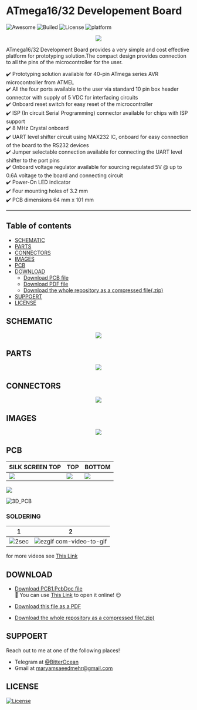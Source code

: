 # **ATmega16/32 Developement Board**
![Awesome](https://cdn.rawgit.com/sindresorhus/awesome/d7305f38d29fed78fa85652e3a63e154dd8e8829/media/badge.svg)
![Builed](https://img.shields.io/azure-devops/build/totodem/8cf3ec0e-d0c2-4fcd-8206-ad204f254a96/2?style=flat)
![License](https://img.shields.io/packagist/l/doctrine/orm)
![platform](https://img.shields.io/badge/Atmega-16%2F32-orange)  

<p align="center">
  <img src="https://user-images.githubusercontent.com/60509979/73697502-f46cf500-46f3-11ea-890c-e181b9283b81.jpg">
</p>

ATmega16/32 Development Board provides a very simple and cost effective platform for prototyping solution.The compact design provides connection to all the pins of the microcontroller for the user.

:heavy_check_mark: Prototyping solution available for 40-pin ATmega series AVR microcontroller from ATMEL  
:heavy_check_mark: All the four ports available to the user via standard 10 pin box header connector with supply of 5 VDC for interfacing circuits  
:heavy_check_mark: Onboard reset switch for easy reset of the microcontroller  
:heavy_check_mark: ISP (In circuit Serial Programming) connector available for chips with ISP support  
:heavy_check_mark: 8 MHz Crystal onboard  
:heavy_check_mark: UART level shifter circuit using MAX232 IC, onboard for easy connection of the board to the RS232 devices  
:heavy_check_mark: Jumper selectable connection available for connecting the UART level shifter to the port pins  
:heavy_check_mark: Onboard voltage regulator available for sourcing regulated 5V @ up to 0.6A voltage to the board and connecting circuit  
:heavy_check_mark: Power-On LED indicator  
:heavy_check_mark: Four mounting holes of 3.2 mm  
:heavy_check_mark: PCB dimensions 64 mm x 101 mm  

---
## **Table of contents**
- [SCHEMATIC](#SCHEMATIC)
- [PARTS](#PARTS)
- [CONNECTORS](#CONNECTORS)
- [IMAGES](#IMAGES)
- [PCB](#PCB)
- [DOWNLOAD](#DOWNLOAD)
  - <a href="https://minhaskamal.github.io/DownGit/#/home?url=https://github.com/BitterOcean/IUT/blob/master/Microprocessor/AVR_DevelopementBoard/PCB1.PcbDoc">Download PCB file</a>
  - <a href="https://minhaskamal.github.io/DownGit/#/home?url=https://github.com/BitterOcean/IUT/blob/master/Microprocessor/AVR_DevelopementBoard/DevelopmentBoard.pdf">Download PDF file</a>
  - <a href="https://minhaskamal.github.io/DownGit/#/home?url=https://github.com/BitterOcean/IUT/blob/master/Microprocessor/AVR_DevelopementBoard/AVR_DevelopementBoard.zip">Download the whole repository as a compressed file(.zip)</a>
- [SUPPOERT](#SUPPOERT)
- [LICENSE](#LICENSE)

## **SCHEMATIC**
<p align="center">
  <img src="https://user-images.githubusercontent.com/60509979/73698629-ed93b180-46f6-11ea-89c8-e4bcfc40483b.png">
</p>

## **PARTS**
<p align="center">
  <img src="https://user-images.githubusercontent.com/60509979/73698727-33e91080-46f7-11ea-86ba-c322a99695f3.png">
</p>

## **CONNECTORS**
<p align="center">
  <img src="https://user-images.githubusercontent.com/60509979/73698838-7c083300-46f7-11ea-9f35-b652afb9476e.png">
</p>

## **IMAGES**
<p align="center">
  <img src="https://www.electronics-lab.com/wp-content/uploads/2015/08/C032.jpg">
</p>

## **PCB**

| SILK SCREEN TOP | TOP | BOTTOM  |
| --------------- | --- | ------- |
| <img src="https://www.electronics-lab.com/wp-content/uploads/2015/08/SSTOP.png">  | <img src="https://www.electronics-lab.com/wp-content/uploads/2015/08/PCB_top1.png">   | <img src="https://www.electronics-lab.com/wp-content/uploads/2015/08/PCB_bottom1.png">   |
<img src="https://user-images.githubusercontent.com/60509979/73700038-ac050580-46fa-11ea-94bd-fa6cfb009568.png">


![3D_PCB](https://user-images.githubusercontent.com/60509979/73701493-030cd980-46ff-11ea-999a-e6252d83f6e6.gif)

### SOLDERING

| 1   |  2  |
| --- | --- |
| ![2sec](https://user-images.githubusercontent.com/60509979/73782489-6ce0be00-47a7-11ea-9bad-eb3b6031a25e.gif) | ![ezgif com-video-to-gif](https://user-images.githubusercontent.com/60509979/73783102-57b85f00-47a8-11ea-8d0d-16e306b0d434.gif) |  

for more videos see <a href="https://www.aparat.com/v/IBJ4O">This Link</a>


## **DOWNLOAD**

- <a href="https://minhaskamal.github.io/DownGit/#/home?url=https://github.com/BitterOcean/IUT/blob/master/Microprocessor/AVR_DevelopementBoard/PCB1.PcbDoc">Download PCB1.PcbDoc file</a></br>
:triangular_flag_on_post: You can use <a href="https://www.altium.com/viewer/">This Link</a>  to open it online!  :wink: 


- <a href="https://minhaskamal.github.io/DownGit/#/home?url=https://github.com/BitterOcean/IUT/blob/master/Microprocessor/AVR_DevelopementBoard/DevelopmentBoard.pdf">Download this file as a PDF</a>


- <a href="https://minhaskamal.github.io/DownGit/#/home?url=https://github.com/BitterOcean/IUT/blob/master/Microprocessor/AVR_DevelopementBoard/AVR_DevelopementBoard.zip">Download the whole repository as a compressed file(.zip)</a>

## **SUPPOERT**

Reach out to me at one of the following places!

- Telegram at <a href="https://t.me/BitterOcean" target="_blank">@BitterOcean</a>
- Gmail at <a href="mailto:maryamsaeedmehr@gmail.com" target="_blank">maryamsaeedmehr@gmail.com</a>

## **LICENSE**

[![License](https://img.shields.io/:license-mit-blue.svg?style=flat-square)](http://badges.mit-license.org)

